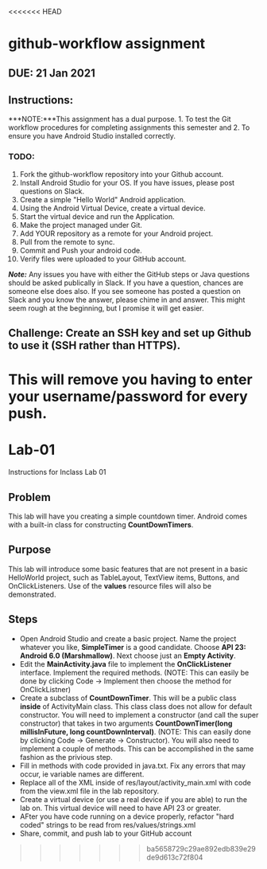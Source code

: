<<<<<<< HEAD
# github-workflow assignment

## DUE: 21 Jan 2021

## Instructions:
***NOTE:***This assignment has a dual purpose. 1. To test the Git workflow procedures for completing assignments this semester and 2. To ensure you have Android Studio installed correctly.

### TODO:
1. Fork the github-workflow repository into your Github account.
1. Install Android Studio for your OS. If you have issues, please post questions on Slack.
2. Create a simple "Hello World" Android application.
3. Using the Android Virtual Device, create a virtual device.
4. Start the virtual device and run the Application.
5. Make the project managed under Git.
6. Add YOUR repository as a remote for your Android project.
7. Pull from the remote to sync.
8. Commit and Push your android code.
9. Verify files were uploaded to your GitHub account.
 
 ***Note:*** Any issues you have with either the GitHub steps or Java questions should be asked publically in Slack. If you have a question, chances are someone else does also. If you see someone has posted a question on Slack and you know the answer, please chime in and answer. This might seem rough at the beginning, but I promise it will get easier.
 
 ## Challenge: Create an SSH key and set up Github to use it (SSH rather than HTTPS). ##
 This will remove you having to enter your username/password for every push.
=======
# Lab-01
Instructions for Inclass Lab 01

## Problem
This lab will have you creating a simple countdown timer. Android comes with a built-in class for constructing **CountDownTimers**.

## Purpose
This lab will introduce some basic features that are not present in a basic HelloWorld project, such as TableLayout, TextView items, Buttons, and OnClickListeners. Use of the **values** resource files will also be demonstrated.  

## Steps
* Open Android Studio and create a basic project. Name the project whatever you like, **SimpleTimer** is a good candidate. Choose **API 23: Android 6.0 (Marshmallow)**. Next choose just an **Empty Activity**.
* Edit the **MainActivity.java** file to implement the **OnClickListener** interface. Implement the required methods. (NOTE: This can easily be done by clicking Code -> Implement then choose the method for OnClickListner)
* Create a subclass of **CountDownTimer**. This will be a public class **inside** of ActivityMain class. This class class does not allow for default constructor. You will need to implement a constructor (and call the super constructor) that takes in two arguments **CountDownTimer(long millisInFuture, long countDownInterval)**. (NOTE: This can easily done by clicking Code -> Generate -> Constructor). You will also need to implement a couple of methods. This can be accomplished in the same fashion as the privious step.
* Fill in methods with code provided in java.txt. Fix any errors that may occur, ie variable names are different.
* Replace all of the XML inside of res/layout/activity_main.xml with code from the view.xml file in the lab repository.
* Create a virtual device (or use a real device if you are able) to run the lab on. This virtual device will need to have API 23 or greater.
* AFter you have code running on a device properly, refactor "hard coded" strings to be read from res/values/strings.xml
* Share, commit, and push lab to your GitHub account
>>>>>>> ba5658729c29ae892edb839e29de9d613c72f804
